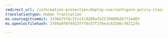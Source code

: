 ```yaml
---
redirect_url: /information-protection/deploy-use/configure-policy-classification
translationtype: Human Translation
ms.sourcegitcommit: 3336b75fbc2fce1c9260afb217d909b2b772ed03
ms.openlocfilehash: 3704a9f0f4d13fff0c57f376e3c633d6cf0212fb

---
```




<!--HONumber=Sep16_HO4-->


